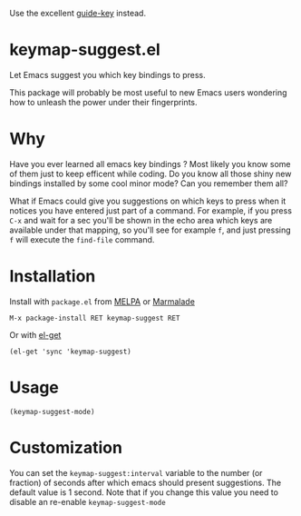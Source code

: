 Use the excellent [guide-key](https://github.com/kai2nenobu/guide-key) instead.

keymap-suggest.el
=================

Let Emacs suggest you which key bindings to press. 

This package will probably be most useful to new Emacs users wondering how to
unleash the power under their fingerprints.


Why
===

Have you ever learned all emacs key bindings ? Most likely you know some of them just to
keep efficent while coding. Do you know all those shiny new bindings installed by some
cool minor mode? Can you remember them all?

What if Emacs could give you suggestions on which keys to press when it notices you have
entered just part of a command. For example, if you press `C-x` and wait for a sec you'll
be shown in the echo area which keys are available under that mapping, so you'll see for
example `f`, and just pressing `f` will execute the `find-file` command.


Installation
============

Install with `package.el` from [MELPA](http://melpa.milkybox.net) or [Marmalade](http://marmalade-repo.org)

```elisp
M-x package-install RET keymap-suggest RET
```

Or with [el-get](https://github.com/dimitri/el-get)

```elisp
(el-get 'sync 'keymap-suggest)
```

Usage
=====

```elisp
(keymap-suggest-mode)
```


Customization
=============

You can set the `keymap-suggest:interval` variable to the number (or fraction) of seconds
after which emacs should present suggestions. The default value is 1 second.
Note that if you change this value you need to disable an re-enable `keymap-suggest-mode`

